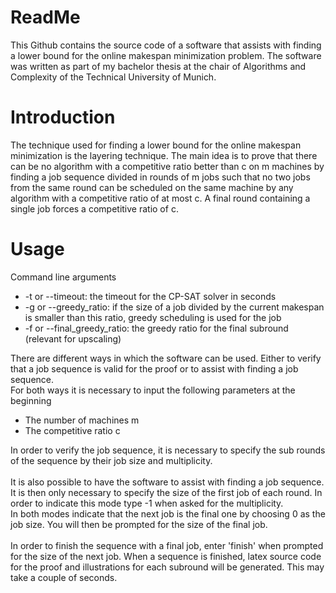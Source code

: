 <h1> ReadMe </h1>
This Github contains the source code of a software that assists with finding a lower bound for the online makespan minimization problem. The software was written as part of my bachelor thesis at the chair of Algorithms and Complexity of the Technical University of Munich.

<h1> Introduction </h1>
The technique used for finding a lower bound for the online makespan minimization is the layering technique. The main idea is to prove that there can be no algorithm with a competitive ratio better than c on m machines by finding a job sequence divided in rounds of m jobs such that no two jobs from the same round can be scheduled on the same machine by any algorithm with a competitive ratio of at most c.
A final round containing a single job forces a competitive ratio of c.

<h1> Usage </h1>
Command line arguments
<ul>
    <li> -t or --timeout: the timeout for the CP-SAT solver in seconds </li>
    <li> -g or --greedy_ratio: if the size of a job divided by the current makespan is smaller than this ratio, greedy scheduling is used for the job</li>
    <li> -f or --final_greedy_ratio: the greedy ratio for the final subround (relevant for upscaling)</li>
</ul>

There are different ways in which the software can be used. Either to verify that a job sequence is valid for the proof or to assist with finding a job sequence. <br>
For both ways it is necessary to input the following parameters at the beginning
<ul>
    <li> The number of machines m </li>
    <li> The competitive ratio c </li>
</ul>
In order to verify the job sequence, it is necessary to specify the sub rounds of the sequence by their job size and multiplicity. <br>
<br>
It is also possible to have the software to assist with finding a job sequence. It is then only necessary to specify the size of the first job of each round. In order to indicate this mode type -1 when asked for the multiplicity.
<br>
In both modes indicate that the next job is the final one by choosing 0 as the job size. You will then be prompted for the size of the final job. <br>
<br>
In order to finish the sequence with a final job, enter 'finish' when prompted for the size of the next job.
When a sequence is finished, latex source code for the proof and illustrations for each subround will be generated. This may take a couple of seconds.